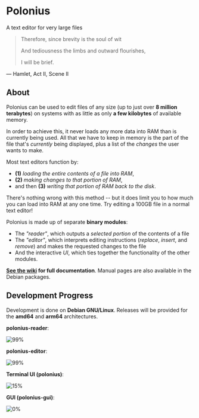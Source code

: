 # Polonius

A text editor for very large files

> Therefore, since brevity is the soul of wit
> 
> And tediousness the limbs and outward flourishes,
> 
> I will be brief.
> 
  &mdash; Hamlet, Act II, Scene II

## About
Polonius can be used to edit files of any size (up to just over **8 million terabytes**) on systems with as little as only **a few kilobytes** of available memory.

In order to achieve this, it never loads any more data into RAM than is currently being used. All that we have to keep in memory is the part of the file that's *currently* being displayed, plus a list of the *changes* the user wants to make.

Most text editors function by:
  - **(1)** *loading the entire contents of a file into RAM*,
  - **(2)** *making changes to that portion of RAM*,
  - and then **(3)** *writing that portion of RAM back to the disk*.

There's nothing wrong with this method -- but it does limit you to how much you can load into RAM at any one time. Try editing a 100GB file in a normal text editor!

Polonius is made up of separate **binary modules**:
  - The *"reader"*, which outputs a *selected portion* of the contents of a file
  - The *"editor"*, which interprets editing instructions (*replace*, *insert*, and *remove*) and makes the requested changes to the file
  - And the interactive *UI*, which ties together the functionality of the other modules.

**[See the wiki](../../../../../../rail5/polonius/wiki/) for full documentation**. Manual pages are also available in the Debian packages.

## Development Progress
Development is done on **Debian GNU/Linux**. Releases will be provided for the **amd64** and **arm64** architectures.

**polonius-reader**:

  ![99%](https://geps.dev/progress/99)
  

**polonius-editor**:

  ![99%](https://geps.dev/progress/99)
  

**Terminal UI (polonius)**:

  ![15%](https://geps.dev/progress/15)
  

**GUI (polonius-gui)**:

  ![0%](https://geps.dev/progress/0)
